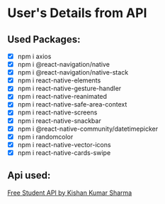 # User's Details from API

## Used Packages:

- [x] npm i axios
- [x] npm i @react-navigation/native
- [x] npm i @react-navigation/native-stack
- [x] npm i react-native-elements
- [x] npm i react-native-gesture-handler
- [x] npm i react-native-reanimated
- [x] npm i react-native-safe-area-context
- [x] npm i react-native-screens
- [x] npm i react-native-snackbar
- [x] npm i @react-native-community/datetimepicker
- [x] npm i randomcolor
- [x] npm i react-native-vector-icons
- [x] npm i react-native-cards-swipe

## Api used:

<a href="https://kishanapi.herokuapp.com/api/v1/students" _blank> Free Student API by Kishan Kumar Sharma</a>
